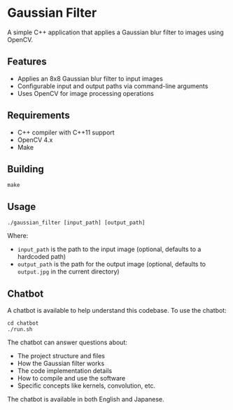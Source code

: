 # Gaussian Filter

A simple C++ application that applies a Gaussian blur filter to images using OpenCV.

## Features

- Applies an 8x8 Gaussian blur filter to input images
- Configurable input and output paths via command-line arguments
- Uses OpenCV for image processing operations

## Requirements

- C++ compiler with C++11 support
- OpenCV 4.x
- Make

## Building

```
make
```

## Usage

```
./gaussian_filter [input_path] [output_path]
```

Where:
- `input_path` is the path to the input image (optional, defaults to a hardcoded path)
- `output_path` is the path for the output image (optional, defaults to `output.jpg` in the current directory)

## Chatbot

A chatbot is available to help understand this codebase. To use the chatbot:

```
cd chatbot
./run.sh
```

The chatbot can answer questions about:
- The project structure and files
- How the Gaussian filter works
- The code implementation details
- How to compile and use the software
- Specific concepts like kernels, convolution, etc.

The chatbot is available in both English and Japanese.
